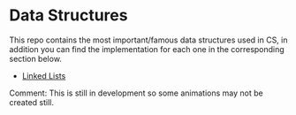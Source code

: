 # Data Structures

This repo contains the most important/famous data structures used in CS, in addition you can find the implementation for each one in the corresponding section below.

- [Linked Lists](./data_structures//linked_lists/linked_lists.md)


Comment: This is still in development so some animations may not be created still. 
